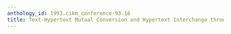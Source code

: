 ```yaml
---
anthology_id: 1993.cikm_conference-93.16
title: Text-Hypertext Mutual Conversion and Hypertext Interchange through SGML
---
```

